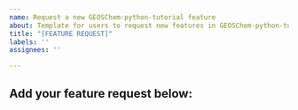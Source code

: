 ```yaml
---
name: Request a new GEOSChem-python-tutorial feature
about: Template for users to request new features in GEOSChem-python-tutorial
title: "[FEATURE REQUEST]"
labels: ''
assignees: ''

---
```


## Add your feature request below:
